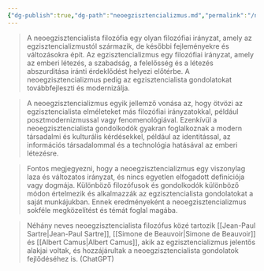 ```yaml
---
{"dg-publish":true,"dg-path":"neoegzisztencializmus.md","permalink":"/neoegzisztencializmus/"}
---
```


> A neoegzisztencialista filozófia egy olyan filozófiai irányzat, amely az egzisztencializmustól származik, de későbbi fejleményekre és változásokra épít. Az egzisztencializmus egy filozófiai irányzat, amely az emberi létezés, a szabadság, a felelősség és a létezés abszurditása iránti érdeklődést helyezi előtérbe. A neoegzisztencializmus pedig az egzisztencialista gondolatokat továbbfejleszti és modernizálja.

> A neoegzisztencializmus egyik jellemző vonása az, hogy ötvözi az egzisztencialista elméleteket más filozófiai irányzatokkal, például posztmodernizmussal vagy fenomenológiával. Ezenkívül a neoegzisztencialista gondolkodók gyakran foglalkoznak a modern társadalmi és kulturális kérdésekkel, például az identitással, az információs társadalommal és a technológia hatásával az emberi létezésre.

> Fontos megjegyezni, hogy a neoegzisztencializmus egy viszonylag laza és változatos irányzat, és nincs egyetlen elfogadott definíciója vagy dogmája. Különböző filozófusok és gondolkodók különböző módon értelmezik és alkalmazzák az egzisztencialista gondolatokat a saját munkájukban. Ennek eredményeként a neoegzisztencializmus sokféle megközelítést és témát foglal magába.

> Néhány neves neoegzisztencialista filozófus közé tartozik [[Jean-Paul Sartre\|Jean-Paul Sartre]], [[Simone de Beauvoir\|Simone de Beauvoir]] és [[Albert Camus\|Albert Camus]], akik az egzisztencializmus jelentős alakjai voltak, és hozzájárultak a neoegzisztencialista gondolatok fejlődéséhez is. (ChatGPT)